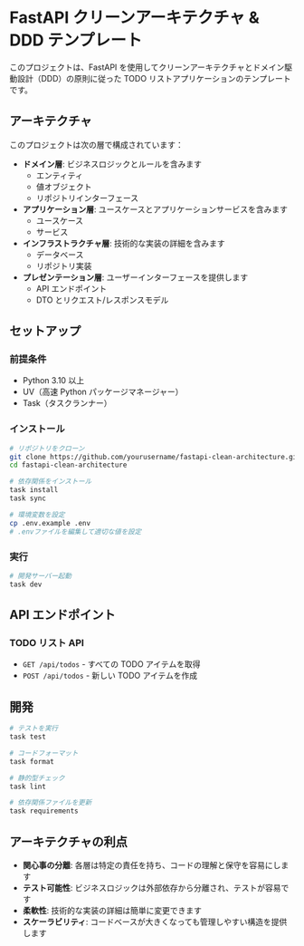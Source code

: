 # FastAPI クリーンアーキテクチャ & DDD テンプレート

このプロジェクトは、FastAPI を使用してクリーンアーキテクチャとドメイン駆動設計（DDD）の原則に従った TODO リストアプリケーションのテンプレートです。

## アーキテクチャ

このプロジェクトは次の層で構成されています：

- **ドメイン層**: ビジネスロジックとルールを含みます
  - エンティティ
  - 値オブジェクト
  - リポジトリインターフェース
- **アプリケーション層**: ユースケースとアプリケーションサービスを含みます
  - ユースケース
  - サービス
- **インフラストラクチャ層**: 技術的な実装の詳細を含みます
  - データベース
  - リポジトリ実装
- **プレゼンテーション層**: ユーザーインターフェースを提供します
  - API エンドポイント
  - DTO とリクエスト/レスポンスモデル

## セットアップ

### 前提条件

- Python 3.10 以上
- UV（高速 Python パッケージマネージャー）
- Task（タスクランナー）

### インストール

```bash
# リポジトリをクローン
git clone https://github.com/yourusername/fastapi-clean-architecture.git
cd fastapi-clean-architecture

# 依存関係をインストール
task install
task sync

# 環境変数を設定
cp .env.example .env
# .envファイルを編集して適切な値を設定
```

### 実行

```bash
# 開発サーバー起動
task dev
```

## API エンドポイント

### TODO リスト API

- `GET /api/todos` - すべての TODO アイテムを取得
- `POST /api/todos` - 新しい TODO アイテムを作成

## 開発

```bash
# テストを実行
task test

# コードフォーマット
task format

# 静的型チェック
task lint

# 依存関係ファイルを更新
task requirements
```

## アーキテクチャの利点

- **関心事の分離**: 各層は特定の責任を持ち、コードの理解と保守を容易にします
- **テスト可能性**: ビジネスロジックは外部依存から分離され、テストが容易です
- **柔軟性**: 技術的な実装の詳細は簡単に変更できます
- **スケーラビリティ**: コードベースが大きくなっても管理しやすい構造を提供します
